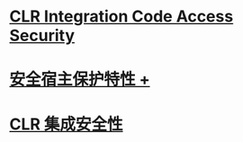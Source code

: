 # [CLR Integration Code Access Security](clr-integration-code-access-security.md)

# [安全宿主保护特性 +](../../../relational-databases/clr-integration-security-host-protection-attributes/host-protection-attributes-and-clr-integration-programming.md)

# [CLR 集成安全性](clr-integration-security.md)
